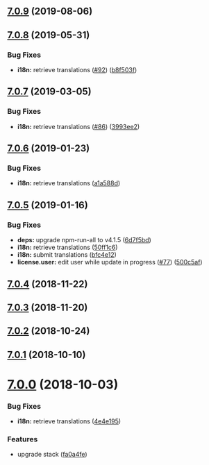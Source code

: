 ## [7.0.9](https://github.com/ovh-ux/ovh-module-office/compare/v7.0.8...v7.0.9) (2019-08-06)



## [7.0.8](https://github.com/ovh-ux/ovh-module-office/compare/v7.0.7...v7.0.8) (2019-05-31)


### Bug Fixes

* **i18n:** retrieve translations ([#92](https://github.com/ovh-ux/ovh-module-office/issues/92)) ([b8f503f](https://github.com/ovh-ux/ovh-module-office/commit/b8f503f))



## [7.0.7](https://github.com/ovh-ux/ovh-module-office/compare/v7.0.6...v7.0.7) (2019-03-05)


### Bug Fixes

* **i18n:** retrieve translations ([#86](https://github.com/ovh-ux/ovh-module-office/issues/86)) ([3993ee2](https://github.com/ovh-ux/ovh-module-office/commit/3993ee2))



## [7.0.6](https://github.com/ovh-ux/ovh-module-office/compare/v7.0.5...v7.0.6) (2019-01-23)


### Bug Fixes

* **i18n:** retrieve translations ([a1a588d](https://github.com/ovh-ux/ovh-module-office/commit/a1a588d))



## [7.0.5](https://github.com/ovh-ux/ovh-module-office/compare/v7.0.4...v7.0.5) (2019-01-16)


### Bug Fixes

* **deps:** upgrade npm-run-all to v4.1.5 ([6d7f5bd](https://github.com/ovh-ux/ovh-module-office/commit/6d7f5bd))
* **i18n:** retrieve translations ([50ff1c6](https://github.com/ovh-ux/ovh-module-office/commit/50ff1c6))
* **i18n:** submit translations ([bfc4e12](https://github.com/ovh-ux/ovh-module-office/commit/bfc4e12))
* **license.user:** edit user while update in progress ([#77](https://github.com/ovh-ux/ovh-module-office/issues/77)) ([500c5af](https://github.com/ovh-ux/ovh-module-office/commit/500c5af))



## [7.0.4](https://github.com/ovh-ux/ovh-module-office/compare/v7.0.3...v7.0.4) (2018-11-22)



## [7.0.3](https://github.com/ovh-ux/ovh-module-office/compare/v7.0.2...v7.0.3) (2018-11-20)



<a name="7.0.2"></a>
## [7.0.2](https://github.com/ovh-ux/ovh-module-office/compare/v7.0.1...v7.0.2) (2018-10-24)



<a name="7.0.1"></a>
## [7.0.1](https://github.com/ovh-ux/ovh-module-office/compare/v7.0.0...v7.0.1) (2018-10-10)



<a name="7.0.0"></a>
# [7.0.0](https://github.com/ovh-ux/ovh-module-office/compare/v6.0.0...v7.0.0) (2018-10-03)


### Bug Fixes

* **i18n:** retrieve translations ([4e4e195](https://github.com/ovh-ux/ovh-module-office/commit/4e4e195))


### Features

* upgrade stack ([fa0a4fe](https://github.com/ovh-ux/ovh-module-office/commit/fa0a4fe))



